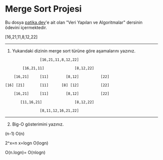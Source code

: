 # Merge Sort Projesi
Bu dosya [patika.dev](https://www.patika.dev/tr)'e ait olan "Veri Yapıları ve Algoritmalar" dersinin ödevini içermektedir.

[16,21,11,8,12,22]
___

1. Yukarıdaki dizinin merge sort türüne göre aşamalarını yazınız.

``` 
                [16,21,11,8,12,22]

        [16,21,11]              [8,12,22]

    [16,21]     [11]        [8,12]          [22]

[16] [21]       [11]      [8] [12]          [22]

    [16,21]     [11]        [8,12]          [22]

       [11,16,21]               [8,12,22]

                [8,11,12,16,21,22]
``` 
___

2. Big-O gösterimini yazınız.

(n-1)   O(n)

2^x=n   x=logn   O(logn)

O(n.logn)= O(nlogn)





